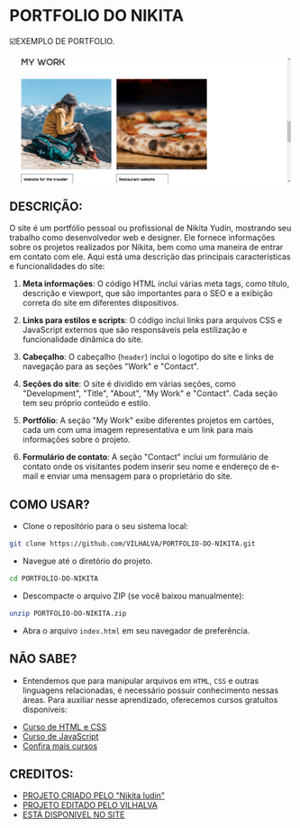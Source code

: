 # PORTFOLIO DO NIKITA
☑️EXEMPLO DE PORTFOLIO.

<img src="FOTO.png" align="center" width="500"> <br> 

## DESCRIÇÃO:
O site é um portfólio pessoal ou profissional de Nikita Yudin, mostrando seu trabalho como desenvolvedor web e designer. Ele fornece informações sobre os projetos realizados por Nikita, bem como uma maneira de entrar em contato com ele. Aqui está uma descrição das principais características e funcionalidades do site:

1. **Meta informações**: O código HTML inclui várias meta tags, como título, descrição e viewport, que são importantes para o SEO e a exibição correta do site em diferentes dispositivos.

2. **Links para estilos e scripts**: O código inclui links para arquivos CSS e JavaScript externos que são responsáveis pela estilização e funcionalidade dinâmica do site.

3. **Cabeçalho**: O cabeçalho (`header`) inclui o logotipo do site e links de navegação para as seções "Work" e "Contact".

4. **Seções do site**: O site é dividido em várias seções, como "Development", "Title", "About", "My Work" e "Contact". Cada seção tem seu próprio conteúdo e estilo.

5. **Portfólio**: A seção "My Work" exibe diferentes projetos em cartões, cada um com uma imagem representativa e um link para mais informações sobre o projeto.

6. **Formulário de contato**: A seção "Contact" inclui um formulário de contato onde os visitantes podem inserir seu nome e endereço de e-mail e enviar uma mensagem para o proprietário do site.

## COMO USAR?
* Clone o repositório para o seu sistema local:

```bash
git clone https://github.com/VILHALVA/PORTFOLIO-DO-NIKITA.git
```

* Navegue até o diretório do projeto.

```bash
cd PORTFOLIO-DO-NIKITA
```

* Descompacte o arquivo ZIP (se você baixou manualmente):

```bash
unzip PORTFOLIO-DO-NIKITA.zip
```
* Abra o arquivo `index.html` em seu navegador de preferência.

## NÃO SABE?
- Entendemos que para manipular arquivos em `HTML`, `CSS` e outras linguagens relacionadas, é necessário possuir conhecimento nessas áreas. Para auxiliar nesse aprendizado, oferecemos cursos gratuitos disponíveis:
* [Curso de HTML e CSS](https://github.com/VILHALVA/CURSO-DE-HTML-E-CSS)
* [Curso de JavaScript](https://github.com/VILHALVA/CURSO-DE-JAVASCRIPT)
* [Confira mais cursos](https://github.com/VILHALVA?tab=repositories&q=+topic:CURSO)

## CREDITOS:
- [PROJETO CRIADO PELO "Nikita Iudin"](https://github.com/Nikita-Iudin/my-site-webflow-donwloading)
- [PROJETO EDITADO PELO VILHALVA](https://github.com/VILHALVA)
- [ESTÁ DISPONIVEL NO SITE](https://vilhalva.github.io/STYLER/STYLER.html)